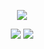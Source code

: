 <p align="center" markdown="1">
  <a href="https://tomortec.com"><img src="https://user-images.githubusercontent.com/91373207/182767187-f09fb50a-b508-4721-b792-65d8818f4ac3.gif" /></a>
</p>

<p align="center">
  <img src="https://github-readme-stats.vercel.app/api?username=Tomortec&count_private=true&show_icons=true&title_color=0485b7&text_color=0485b7&bg_color=ffffff&icon_color=0485b7&hide_border=true&include_all_commits=true" />
  <img src="https://github-readme-stats.vercel.app/api/top-langs/?username=Tomortec&layout=compact&title_color=0485b7&text_color=0485b7&bg_color=ffffff&hide_border=true" />
</p>

